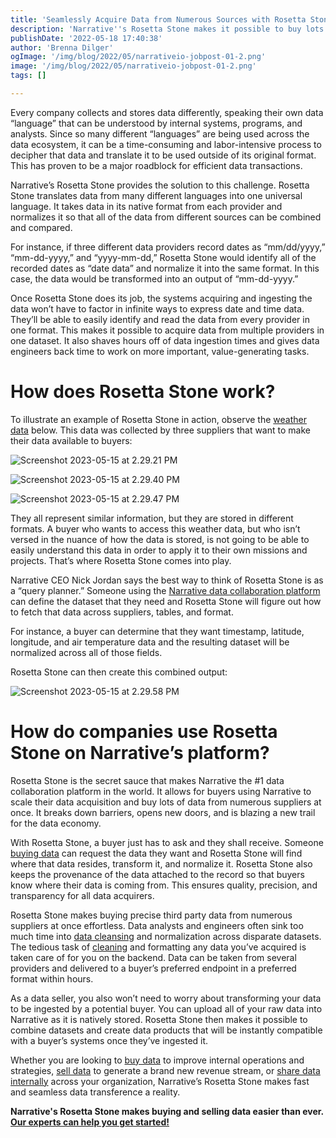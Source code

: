 ```yaml
---
title: 'Seamlessly Acquire Data from Numerous Sources with Rosetta Stone'
description: 'Narrative''s Rosetta Stone makes it possible to buy lots of instantly-usable data from numerous suppliers at once. Learn how it works!'
publishDate: '2022-05-18 17:40:38'
author: 'Brenna Dilger'
ogImage: '/img/blog/2022/05/narrativeio-jobpost-01-2.png'
image: '/img/blog/2022/05/narrativeio-jobpost-01-2.png'
tags: []

---
```

Every company collects and stores data differently, speaking their own data “language” that can be understood by internal systems, programs, and analysts. Since so many different “languages” are being used across the data ecosystem, it can be a time-consuming and labor-intensive process to decipher that data and translate it to be used outside of its original format. This has proven to be a major roadblock for efficient data transactions. 

Narrative’s Rosetta Stone provides the solution to this challenge. Rosetta Stone translates data from many different languages into one universal language. It takes data in its native format from each provider and normalizes it so that all of the data from different sources can be combined and compared. 

For instance, if three different data providers record dates as “mm/dd/yyyy,” “mm-dd-yyyy,” and “yyyy-mm-dd,” Rosetta Stone would identify all of the recorded dates as “date data” and normalize it into the same format. In this case, the data would be transformed into an output of “mm-dd-yyyy.”

Once Rosetta Stone does its job, the systems acquiring and ingesting the data won’t have to factor in infinite ways to express date and time data. They’ll be able to easily identify and read the data from every provider in one format. This makes it possible to acquire data from multiple providers in one dataset. It also shaves hours off of data ingestion times and gives data engineers back time to work on more important, value-generating tasks. 

**How does Rosetta Stone work?**
================================

To illustrate an example of Rosetta Stone in action, observe the [weather data](https://blog.narrative.io/the-complete-guide-to-weather-data) below. This data was collected by three suppliers that want to make their data available to buyers:

![Screenshot 2023-05-15 at 2.29.21 PM](https://solutions.narrative.io/hubfs/Screenshot%202023-05-15%20at%202.29.21%20PM.png)

![Screenshot 2023-05-15 at 2.29.40 PM](https://solutions.narrative.io/hubfs/Screenshot%202023-05-15%20at%202.29.40%20PM.png)

![Screenshot 2023-05-15 at 2.29.47 PM](https://solutions.narrative.io/hubfs/Screenshot%202023-05-15%20at%202.29.47%20PM.png)

They all represent similar information, but they are stored in different formats. A buyer who wants to access this weather data, but who isn’t versed in the nuance of how the data is stored, is not going to be able to easily understand this data in order to apply it to their own missions and projects. That’s where Rosetta Stone comes into play.

Narrative CEO Nick Jordan says the best way to think of Rosetta Stone is as a “query planner.” Someone using the [Narrative data collaboration platform](/faq/what-is-data-collaboration) can define the dataset that they need and Rosetta Stone will figure out how to fetch that data across suppliers, tables, and format.

For instance, a buyer can determine that they want timestamp, latitude, longitude, and air temperature data and the resulting dataset will be normalized across all of those fields.

Rosetta Stone can then create this combined output:

![Screenshot 2023-05-15 at 2.29.58 PM](https://solutions.narrative.io/hubfs/Screenshot%202023-05-15%20at%202.29.58%20PM.png)

**How do companies use Rosetta Stone on Narrative’s platform?**
===============================================================

Rosetta Stone is the secret sauce that makes Narrative the #1 data collaboration platform in the world. It allows for buyers using Narrative to scale their data acquisition and buy lots of data from numerous suppliers at once. It breaks down barriers, opens new doors, and is blazing a new trail for the data economy.

With Rosetta Stone, a buyer just has to ask and they shall receive. Someone [buying data](https://blog.narrative.io/how-to-find-and-buy-the-data-you-need-to-succeed) can request the data they want and Rosetta Stone will find where that data resides, transform it, and normalize it. Rosetta Stone also keeps the provenance of the data attached to the record so that buyers know where their data is coming from. This ensures quality, precision, and transparency for all data acquirers. 

Rosetta Stone makes buying precise third party data from numerous suppliers at once effortless. Data analysts and engineers often sink too much time into [data cleansing](https://blog.narrative.io/how-to-save-time-get-clean-data-automatically-streamline-data-wrangling) and normalization across disparate datasets. The tedious task of [cleaning](https://blog.narrative.io/how-to-save-time-get-clean-data-automatically-streamline-data-wrangling) and formatting any data you’ve acquired is taken care of for you on the backend. Data can be taken from several providers and delivered to a buyer’s preferred endpoint in a preferred format within hours. 

As a data seller, you also won’t need to worry about transforming your data to be ingested by a potential buyer. You can upload all of your raw data into Narrative as it is natively stored. Rosetta Stone then makes it possible to combine datasets and create data products that will be instantly compatible with a buyer’s systems once they’ve ingested it. 

Whether you are looking to [buy data](https://blog.narrative.io/how-to-find-and-buy-the-data-you-need-to-succeed) to improve internal operations and strategies, [sell data](https://blog.narrative.io/how-to-start-selling-your-data) to generate a brand new revenue stream, or [share data internally](https://blog.narrative.io/what-is-data-sharing) across your organization, Narrative’s Rosetta Stone makes fast and seamless data transference a reality.

**Narrative's Rosetta Stone makes buying and selling data easier than ever.** [**Our experts can help you get started!**](/contact)
